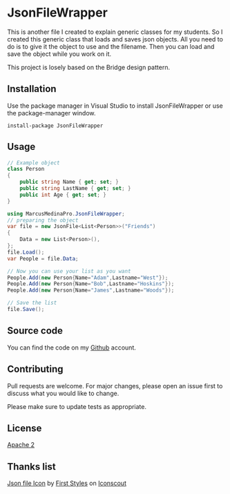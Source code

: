 # JsonFileWrapper

This is another file I created to explain generic classes for my students. So I created this generic class that loads and saves json objects. All you need to do is to give it the object to use and the filename. Then you can load and save the object while you work on it.

This project is losely based on the Bridge design pattern.

## Installation

Use the package manager in Visual Studio to install JsonFileWrapper or use the package-manager window.
```
install-package JsonFileWrapper
```

## Usage

```cs
// Example object
class Person
{
    public string Name { get; set; }
    public string LastName { get; set; }
    public int Age { get; set; }
}
```

```cs
using MarcusMedinaPro.JsonFileWrapper;
// preparing the object
var file = new JsonFile<List<Person>>("Friends")
{
    Data = new List<Person>(),
};
file.Load();
var People = file.Data;

// Now you can use your list as you want
People.Add(new Person{Name="Adam",Lastname="West"});
People.Add(new Person{Name="Bob",Lastname="Hoskins"});
People.Add(new Person{Name="James",Lastname="Woods"});

// Save the list
file.Save();
```
## Source code
You can find the code on my [Github](https://github.com/MarcusMedinaPro/JsonFileWrapper) account.

## Contributing
Pull requests are welcome. For major changes, please open an issue first to discuss what you would like to change.

Please make sure to update tests as appropriate.

## License
[Apache 2](https://tldrlegal.com/license/apache-license-2.0-%28apache-2.0%29)

## Thanks list
[Json file Icon](https://iconscout.com/icons/json-file) by [First Styles](https://iconscout.com/contributors/first-styles) on [Iconscout](https://iconscout.com)